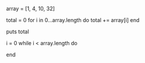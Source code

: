 array = [1, 4, 10, 32]


total = 0
for i in 0...array.length do
  total += array[i]
end

puts total

i = 0
while i < array.length do

end
